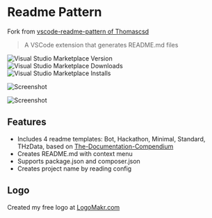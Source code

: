 # Readme Pattern

Fork from [vscode-readme-pattern of Thomascsd](https://github.com/thomascsd/vscode-readme-pattern.git) 

> A VSCode extension that generates README.md files

![Visual Studio Marketplace Version](https://img.shields.io/visual-studio-marketplace/v/thomascsd.vscode-readme-pattern)
![Visual Studio Marketplace Downloads](https://img.shields.io/visual-studio-marketplace/d/thomascsd.vscode-readme-pattern)
![Visual Studio Marketplace Installs](https://img.shields.io/visual-studio-marketplace/i/thomascsd.vscode-readme-pattern)

![Screenshot](https://raw.githubusercontent.com/thomascsd/vscode-readme-pattern/master/images/screenshot.gif)

![Screenshot](https://raw.githubusercontent.com/thomascsd/vscode-readme-pattern/master/images/screenshot01.gif)

## Features

- Includes 4 readme templates: Bot, Hackathon, Minimal, Standard, THzData, based on [The-Documentation-Compendium](https://github.com/kylelobo/The-Documentation-Compendium)
- Creates README.md with context menu
- Supports package.json and composer.json
- Creates project name by reading config

## Logo

Created my free logo at [LogoMakr.com](https://logomakr.com/)
